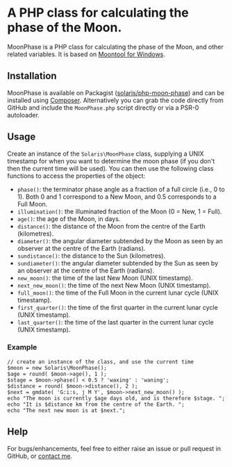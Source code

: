 # A PHP class for calculating the phase of the Moon.

MoonPhase is a PHP class for calculating the phase of the Moon, and other related variables. It is based on [Moontool for Windows](http://www.fourmilab.ch/moontoolw/).

## Installation

MoonPhase is available on Packagist ([solaris/php-moon-phase](http://packagist.org/packages/solaris/php-moon-phase))
and can be installed using [Composer](http://getcomposer.org/). Alternatively you can grab the code directly from GitHub and include the `MoonPhase.php` script directly or via a PSR-0 autoloader.

## Usage

Create an instance of the `Solaris\MoonPhase` class, supplying a UNIX timestamp for when you want to determine the moon phase (if you don't then the current time will be used). You can then use the following class functions to access the properties of the object:

 - `phase()`: the terminator phase angle as a fraction of a full circle (i.e., 0 to 1). Both 0 and 1 correspond to a New Moon, and 0.5 corresponds to a Full Moon.
 - `illumination()`: the illuminated fraction of the Moon (0 = New, 1 = Full).
 - `age()`: the age of the Moon, in days.
 - `distance()`: the distance of the Moon from the centre of the Earth (kilometres).
 - `diameter()`: the angular diameter subtended by the Moon as seen by an observer at the centre of the Earth (radians).
 - `sundistance()`: the distance to the Sun (kilometres).
 - `sundiameter()`: the angular diameter subtended by the Sun as seen by an observer at the centre of the Earth (radians).
 - `new_moon()`: the time of the last New Moon (UNIX timestamp).
 - `next_new_moon()`: the time of the next New Moon (UNIX timestamp).
 - `full_moon()`: the time of the Full Moon in the current lunar cycle (UNIX timestamp).
 - `first_quarter()`: the time of the first quarter in the current lunar cycle (UNIX timestamp).
 - `last_quarter()`: the time of the last quarter in the current lunar cycle (UNIX timestamp).

### Example

	// create an instance of the class, and use the current time
	$moon = new Solaris\MoonPhase();
	$age = round( $moon->age(), 1 );
	$stage = $moon->phase() < 0.5 ? 'waxing' : 'waning';
	$distance = round( $moon->distance(), 2 );
	$next = gmdate( 'G:i:s, j M Y', $moon->next_new_moon() );
	echo "The moon is currently $age days old, and is therefore $stage. ";
	echo "It is $distance km from the centre of the Earth. ";
	echo "The next new moon is at $next.";

## Help

For bugs/enhancements, feel free to either raise an issue or pull request in GitHub, or [contact me](http://rayofsolaris.net/contact/).